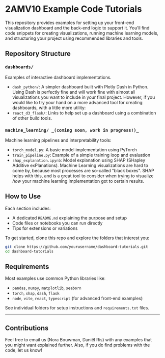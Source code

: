 # 2AMV10 Example Code Tutorials
This repository provides examples for setting up your front-end visualization dashboard and the back-end logic to support it. You'll find code snippets for creating visualizations, running machine learning models, and structuring your project using recommended libraries and tools.

## Repository Structure

### `dashboards/`
Examples of interactive dashboard implementations.

- `dash_python/`: A simpler dashboard built with Plotly Dash in Python. Using Dash is perfectly fine and will work fine with almost all visualizations you want to include in your final project. However, if you would like to try your hand on a more advanced tool for creating dashboards, with a little more utility:
- `react_d3_flask/`:  Links to help set up a dashboard using a combination of other build tools.

### `machine_learning/ _(coming soon, work in progress!)_`
Machine learning pipelines and interpretability tools:
- `torch_model.py`: A basic model implementation using PyTorch
- `train_pipeline.py`: Example of a simple training loop and evaluation
- `shap_explanation.ipynb`: Model explanation using SHAP (SHapley Additive exPlanations). Machine Learning visualizations are hard to come by, because most processes are so-called "black boxes". SHAP helps with this, and is a great tool to consider when trying to visualize *how* your machine learning implementation got to certain results.


## How to Use

Each section includes:
- A dedicated `README.md` explaining the purpose and setup
- Code files or notebooks you can run directly
- Tips for extensions or variations

To get started, clone this repo and explore the folders that interest you:
```bash
git clone https://github.com/yourusername/dashboard-tutorials.git
cd dashboard-tutorials
```

## Requirements

Most examples use common Python libraries like:
- `pandas`, `numpy`, `matplotlib`, `seaborn`
- `torch`, `shap`, `dash`, `flask`
- `node`, `vite`, `react`, `typescript` (for advanced front-end examples)

See individual folders for setup instructions and `requirements.txt` files.

---

## Contributions

Feel free to email us (Nora Bouwman, Daniël Ris) with any examples that you might want explained further. Also, if you do find problems with the code, let us know!
